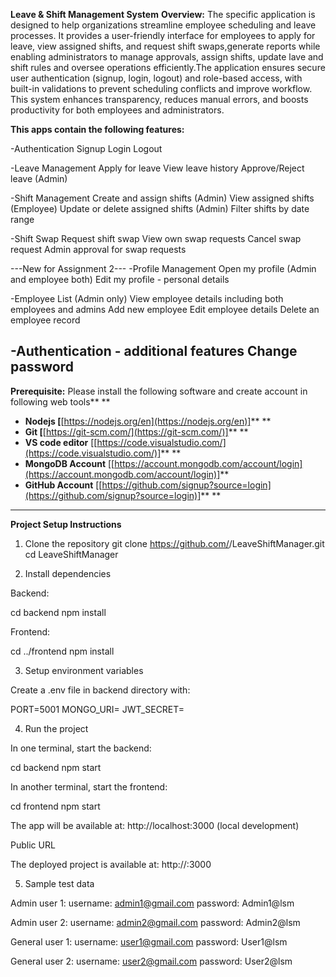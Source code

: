 **Leave & Shift Management System**
**Overview:** The specific application is designed to help organizations streamline employee scheduling and leave processes. It provides a user-friendly interface for employees to apply for leave, view assigned shifts, and request shift swaps,generate reports while enabling administrators to manage approvals, assign shifts, update lave and shift rules and oversee operations efficiently.The application ensures secure user authentication (signup, login, logout) and role-based access, with built-in validations to prevent scheduling conflicts and improve workflow. This system enhances transparency, reduces manual errors, and boosts productivity for both employees and administrators.

**This apps **contain** the following features:**

-Authentication 
Signup
Login
Logout


-Leave Management
Apply for leave
View leave history
Approve/Reject leave (Admin)

-Shift Management
Create and assign shifts (Admin)
View assigned shifts (Employee)
Update or delete assigned shifts (Admin)
Filter shifts by date range

-Shift Swap
Request shift swap
View own swap requests
Cancel swap request
Admin approval for swap requests

---New for Assignment 2---
-Profile Management
Open my profile (Admin and employee both)
Edit my profile - personal details

-Employee List (Admin only)
View employee details including both employees and admins 
Add new employee 
Edit employee details
Delete an employee record

-Authentication - additional features
Change password
---

**Prerequisite:** Please install the following software and create account in following web tools** **

* **Nodejs [**[https://nodejs.org/en](https://nodejs.org/en)]** **
* **Git [**[https://git-scm.com/](https://git-scm.com/)]** **
* **VS code editor** [[https://code.visualstudio.com/](https://code.visualstudio.com/)]** **
* **MongoDB Account** [[https://account.mongodb.com/account/login](https://account.mongodb.com/account/login)]** 
* **GitHub Account** [[https://github.com/signup?source=login](https://github.com/signup?source=login)]** **

---
**Project Setup Instructions**
1. Clone the repository
git clone https://github.com/<your-username>/LeaveShiftManager.git
cd LeaveShiftManager

2. Install dependencies

Backend:

cd backend
npm install


Frontend:

cd ../frontend
npm install

3. Setup environment variables

Create a .env file in backend directory with:

PORT=5001
MONGO_URI=<your-mongodb-uri>
JWT_SECRET=<your-secret-key>

4. Run the project

In one terminal, start the backend:

cd backend
npm start


In another terminal, start the frontend:

cd frontend
npm start


The app will be available at:
http://localhost:3000 (local development)

Public URL

The deployed project is available at:
http://<your-ec2-url>:3000

5. Sample test data

Admin user 1:
username: admin1@gmail.com
password: Admin1@lsm

Admin user 2:
username: admin2@gmail.com
password: Admin2@lsm

General user 1:
username: user1@gmail.com
password: User1@lsm


General user 2:
username: user2@gmail.com
password: User2@lsm